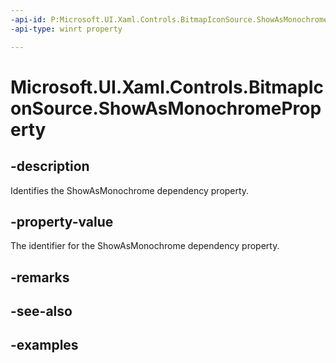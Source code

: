 ```yaml
---
-api-id: P:Microsoft.UI.Xaml.Controls.BitmapIconSource.ShowAsMonochromeProperty
-api-type: winrt property

---
```

<!-- Property syntax.
public DependencyProperty ShowAsMonochromeProperty { get; }
-->

# Microsoft.UI.Xaml.Controls.BitmapIconSource.ShowAsMonochromeProperty


## -description

Identifies the ShowAsMonochrome dependency property.


## -property-value

The identifier for the ShowAsMonochrome dependency property.


## -remarks


## -see-also


## -examples


